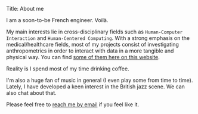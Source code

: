 Title: About me

I am a soon-to-be French engineer. Voilà.

My main interests lie in cross-disciplinary fields such as `Human-Computer Interaction` and `Human-Centered Computing`.
With a strong emphasis on the medical/healthcare fields, most of my projects consist of investigating anthropometrics in order to interact with data in a more tangible and physical way. You can find <a href="/projects">some of them here on this website</a>.

Reality is I spend most of my time drinking coffee.

I'm also a huge fan of music in general (I even play some from time to time).
Lately, I have developed a keen interest in the British jazz scene. We can also chat about that.

Please feel free to [reach me by email](mailto:koji.andria@e.email) if you feel like it.